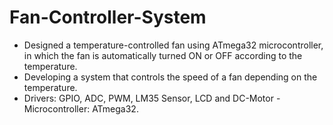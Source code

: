 # Fan-Controller-System

- Designed a temperature-controlled fan using ATmega32 microcontroller, in which the fan is automatically turned ON or OFF according to the temperature.
- Developing a system that controls the speed of a fan depending on the temperature.
- Drivers: GPIO, ADC, PWM, LM35 Sensor, LCD and DC-Motor - Microcontroller: ATmega32.
